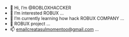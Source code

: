 - 👋 Hi, I’m @ROBLOXHACCKER
- 👀 I’m interested ROBUX ...
- 🌱 I’m currently learning how hack ROBUX COMPANY ...
- 💞️ ROBUX project ...
- 📫 emailcreatasulmomentoo@gmail.com ...
